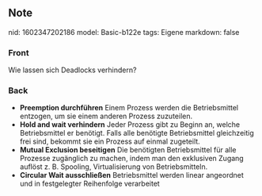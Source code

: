 ## Note
nid: 1602347202186
model: Basic-b122e
tags: Eigene
markdown: false

### Front
Wie lassen sich Deadlocks verhindern?

### Back
<ul>
  <li><strong>Preemption durchführen</strong> Einem Prozess werden
  die Betriebsmittel entzogen, um sie einem anderen Prozess
  zuzuteilen.
  <li><strong>Hold and wait verhindern</strong> Jeder Prozess gibt
  zu Beginn an, welche Betriebsmittel er benötigt. Falls alle
  benötigte Betriebsmittel gleichzeitig frei sind, bekommt sie ein
  Prozess auf einmal zugeteilt.
  <li><strong>Mutual Exclusion beseitigen</strong> Die benötigten
  Betriebsmittel für alle Prozesse zugänglich zu machen, indem man
  den exklusiven Zugang auflöst z. B. Spooling, Virtualisierung von
  Betriebsmitteln.
  <li><strong>Circular Wait ausschließen</strong> Betriebsmittel
  werden linear angeordnet und in festgelegter Reihenfolge
  verarbeitet
</ul>
